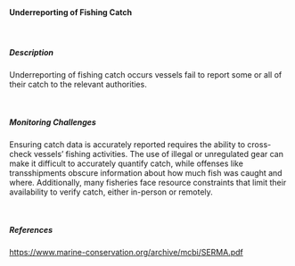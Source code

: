 <br>

#### **Underreporting of Fishing Catch**

<br>

##### **Description**

Underreporting of fishing catch occurs vessels fail to report some or all of their catch to the relevant authorities.

<br>

##### **Monitoring Challenges**

Ensuring catch data is accurately reported requires the ability to cross-check vessels’ fishing activities. The use of illegal or unregulated gear can make it difficult to accurately quantify catch, while offenses like transshipments obscure information about how much fish was caught and where. Additionally, many fisheries face resource constraints that limit their availability to verify catch, either in-person or remotely.


<br>

##### References
https://www.marine-conservation.org/archive/mcbi/SERMA.pdf 

